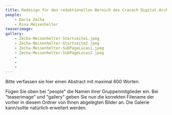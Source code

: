 ```yaml
---
title: Redesign für den redaktionellen Bereich des Cranach Digital Archive
people:
    - Daria Zecha
    - Rina Meisenhelter
teaserimage: 
gallery:
    - Zecha-Meisenhelter-Startseite1.jpeg
    - Zecha-Meisenhelter-Startseite2.jpeg
    - Zecha-Meisenhelter-SubPageLucas1.jpeg
    - Zecha-Meisenhelter-SubPageLucas2.jpeg
    -
    -
    -
---
```


Bitte verfassen sie hier einen Abstract mit maximal 600 Worten.

Fügen Sie oben bei "people" die Namen ihrer Gruppenmitglieder ein. Bei "teaserimage" und "gallery" geben Sie nun die korrekten Filename der vorher in diesem Ordner von Ihnen abgelegten Bilder an. Die Galerie kann/sollte natürlich erweitert werden.

